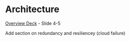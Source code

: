 # Architecture
[Overview Deck](https://nileglobalinc-my.sharepoint.com/:p:/g/personal/shiv_nilesecure_com/EetxX1hpDzRHhRIFga8_XJMB4hAH4uuh7UPcWKRXikGpZA?e=NfqIbY) - Slide 4-5

Add section on redundancy and resiliencey (cloud failure)